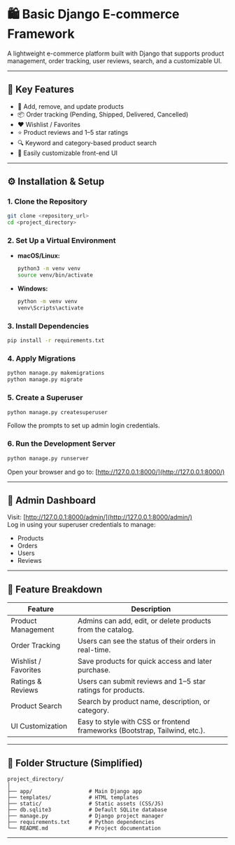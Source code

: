 # 🛍️ Basic Django E-commerce Framework

A lightweight e-commerce platform built with Django that supports product management, order tracking, user reviews, search, and a customizable UI.

---

## 🚀 Key Features

- 🛒 Add, remove, and update products  
- 📦 Order tracking (Pending, Shipped, Delivered, Cancelled)  
- ❤️ Wishlist / Favorites  
- ⭐ Product reviews and 1–5 star ratings  
- 🔍 Keyword and category-based product search  
- 🎨 Easily customizable front-end UI  

---

## ⚙️ Installation & Setup

### 1. Clone the Repository
```bash
git clone <repository_url>
cd <project_directory>
```

### 2. Set Up a Virtual Environment

- **macOS/Linux:**
  ```bash
  python3 -m venv venv
  source venv/bin/activate
  ```

- **Windows:**
  ```bash
  python -m venv venv
  venv\Scripts\activate
  ```

### 3. Install Dependencies
```bash
pip install -r requirements.txt
```

### 4. Apply Migrations
```bash
python manage.py makemigrations
python manage.py migrate
```

### 5. Create a Superuser
```bash
python manage.py createsuperuser
```
Follow the prompts to set up admin login credentials.

### 6. Run the Development Server
```bash
python manage.py runserver
```
Open your browser and go to: [http://127.0.0.1:8000/](http://127.0.0.1:8000/)

---

## 🔑 Admin Dashboard

Visit: [http://127.0.0.1:8000/admin/](http://127.0.0.1:8000/admin/)  
Log in using your superuser credentials to manage:

- Products  
- Orders  
- Users  
- Reviews  

---

## 🧩 Feature Breakdown

| Feature               | Description                                                                 |
|-----------------------|-----------------------------------------------------------------------------|
| Product Management    | Admins can add, edit, or delete products from the catalog.                  |
| Order Tracking        | Users can see the status of their orders in real-time.                      |
| Wishlist / Favorites  | Save products for quick access and later purchase.                          |
| Ratings & Reviews     | Users can submit reviews and 1–5 star ratings for products.                 |
| Product Search        | Search by product name, description, or category.                           |
| UI Customization      | Easy to style with CSS or frontend frameworks (Bootstrap, Tailwind, etc.). |

---

## 📂 Folder Structure (Simplified)
```
project_directory/
│
├── app/                  # Main Django app
├── templates/            # HTML templates
├── static/               # Static assets (CSS/JS)
├── db.sqlite3            # Default SQLite database
├── manage.py             # Django project manager
├── requirements.txt      # Python dependencies
└── README.md             # Project documentation
```

---

